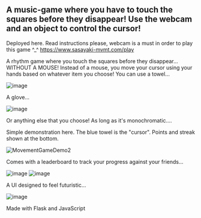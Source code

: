 ## A music-game where you have to touch the squares before they disappear! Use the webcam and an object to control the cursor! 
Deployed here. Read instructions please, webcam is a must in order to play this game ^_^
https://www.sasayaki-mvmt.com/play

A rhythm game where you touch the squares before they disappear... WITHOUT A MOUSE!
Instead of a mouse, you move your cursor using your hands based on whatever item you choose!
You can use a towel...

![image](https://user-images.githubusercontent.com/50351133/131236598-23aabf6d-0065-4a14-8404-8b914600518c.png)

A glove...

![image](https://user-images.githubusercontent.com/50351133/131236625-c1615ad4-2d9f-493c-9699-599a2fa68e62.png)

Or anything else that you choose! As long as it's monochromatic....


Simple demonstration here. The blue towel is the "cursor". Points and streak shown at the bottom.

![MovementGameDemo2](https://user-images.githubusercontent.com/50351133/131237204-6c9c28dc-0e6e-4bfd-a629-85c4e8fa4f26.gif)



Comes with a leaderboard to track your progress against your friends...

![image](https://user-images.githubusercontent.com/50351133/131236858-e5301c9a-8d41-440a-ba93-12ee5ea106de.png)
![image](https://user-images.githubusercontent.com/50351133/131236862-ff3b7896-4255-4078-a294-587a59dd06b3.png)



A UI designed to feel futuristic...

![image](https://user-images.githubusercontent.com/50351133/131236542-bd842aee-0111-4a34-9a92-37c2e2246a8c.png)


Made with Flask and JavaScript


